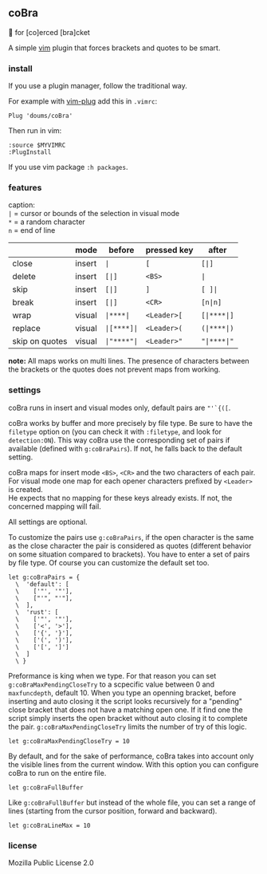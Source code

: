 ## coBra

:snake: for [co]erced [bra]cket

A simple [vim](https://www.vim.org/) plugin that forces brackets and quotes to be smart.

### install

If you use a plugin manager, follow the traditional way.

For example with [vim-plug](https://github.com/junegunn/vim-plug) add this in `.vimrc`:
```
Plug 'doums/coBra'
```

Then run in vim:
```
:source $MYVIMRC
:PlugInstall
```
If you use vim package `:h packages`.

### features

caption:\
`|` = cursor or bounds of the selection in visual mode\
`*` = a random character\
`n` = end of line

| | mode | before | pressed key | after
--- | --- | --- | --- | ---
close | insert | `\|` | `[` | `[\|]`
delete | insert | `[\|]` | `<BS>` | `\|`
skip | insert | `[\|]` | `]` | `[ ]\|`
break | insert | `[\|]` | `<CR>` | `[n\|n]`
wrap | visual | `\|****\|` | `<Leader>[` | `[\|****\|]`
replace | visual | `\|[****]\|` | `<Leader>(` | `(\|****\|)`
skip on quotes | visual | `\|"****"\|` | `<Leader>"` | `"\|****\|"`

**note:** All maps works on multi lines. The presence of characters between the brackets or the quotes does not prevent maps from working.

### settings

coBra runs in insert and visual modes only, default pairs are ```"'`{([```.

coBra works by buffer and more precisely by file type. Be sure to have the `filetype` option on (you can check it with `:filetype`, and look for `detection:ON`). This way coBra use the corresponding set of pairs if available (defined with `g:coBraPairs`). If not, he falls back to the default setting.

coBra maps for insert mode `<BS>`, `<CR>` and the two characters of each pair.\
For visual mode one map for each opener characters prefixed by `<Leader>` is created.\
He expects that no mapping for these keys already exists. If not, the concerned mapping will fail.

All settings are optional.

To customize the pairs use `g:coBraPairs`, if the open character is the same as the close character the pair is considered as quotes (different behavior on some situation compared to brackets).
You have to enter a set of pairs by file type. Of course you can customize the default set too.
```
let g:coBraPairs = {
  \  'default': [
  \    ['"', '"'],
  \    ["'", "'"],
  \  ],
  \  'rust': [
  \    ['"', '"'],
  \    ['<', '>'],
  \    ['{', '}'],
  \    ['(', ')'],
  \    ['[', ']']
  \  ]
  \ }
```

Preformance is king when we type. For that reason you can set `g:coBraMaxPendingCloseTry` to a scpecific value between 0 and `maxfuncdepth`, default 10. When you type an openning bracket, before inserting and auto closing it the script looks recursively for a "pending" close bracket that does not have a matching open one. If it find one the script simply inserts the open bracket without auto closing it to complete the pair. `g:coBraMaxPendingCloseTry` limits the number of try of this logic.
```
let g:coBraMaxPendingCloseTry = 10
```

By default, and for the sake of performance, coBra takes into account only the visible lines from the current window. With this option you can configure coBra to run on the entire file.
```
let g:coBraFullBuffer
```

Like `g:coBraFullBuffer` but instead of the whole file, you can set a range of lines (starting from the cursor position, forward and backward).
```
let g:coBraLineMax = 10
```

### license
Mozilla Public License 2.0
